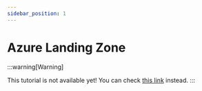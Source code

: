 ```yaml
---
sidebar_position: 1
---
```


# Azure Landing Zone

:::warning[Warning]

This tutorial is not available yet! You can check [this link](https://learn.microsoft.com/en-gb/azure/ai-services/containers/docker-compose-recipe) instead.
:::